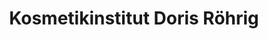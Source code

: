 ---
title: "Kosmetikinstitut Doris Röhrig"
url: /koeln/kosmetikinstitut-doris-roehrig/
shop: Kosmetik
---